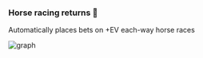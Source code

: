 ### Horse racing returns :clap:

Automatically places bets on +EV each-way horse races   

![graph](https://tom-pollak.github.io/each-way-matcher/balance.png)
